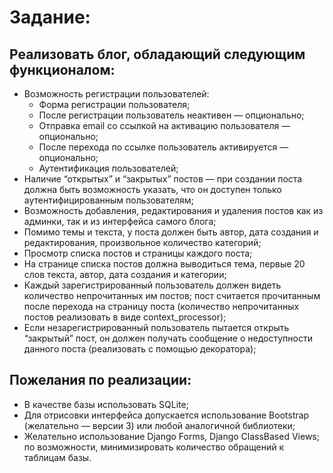 # Задание:
## Реализовать блог, обладающий следующим функционалом:
* Возможность регистрации пользователей: 
  * Форма регистрации пользователя;
  * После регистрации пользователь неактивен — опционально;
  * Отправка email со ссылкой на активацию пользователя — опционально;
  * После перехода по ссылке пользователь активируется — опционально;
  * Аутентификация пользователей;
* Наличие “открытых” и “закрытых” постов — при создании поста должна быть возможность указать, что он доступен только аутентифицированным пользователям;
* Возможность добавления, редактирования и удаления постов как из админки, так и из интерфейса самого блога;
* Помимо темы и текста, у поста должен быть автор, дата создания и редактирования, произвольное количество категорий;
* Просмотр списка постов и страницы каждого поста;
* На странице списка постов должна выводиться тема, первые 20 слов текста, автор, дата создания и категории;
* Каждый зарегистрированный пользователь должен видеть количество непрочитанных им постов; пост считается прочитанным после перехода на страницу поста (количество непрочитанных постов реализовать в виде context_processor);
* Если незарегистрированный пользователь пытается открыть “закрытый” пост, он должен получать сообщение о недоступности данного поста (реализовать с помощью декоратора);

## Пожелания по реализации:
* В качестве базы использовать SQLite;
* Для отрисовки интерфейса допускается использование Bootstrap (желательно — версии 3) или любой аналогичной библиотеки;
* Желательно использование Django Forms, Django ClassBased Views;
по возможности, минимизировать количество обращений к таблицам базы.
